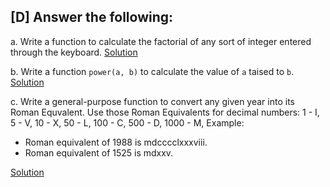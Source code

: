 ## [D] Answer the following:

a. Write a function to calculate the factorial of any sort of integer entered through the keyboard. [Solution](./a.c)

b. Write a function `power(a, b)` to calculate the value of `a` taised to `b`. [Solution](./b.c)

c. Write a general-purpose function to convert any given year into its Roman Equvalent. Use those Roman Equivalents for decimal numbers: 1 - I, 5 - V, 10 - X, 50 - L, 100 - C, 500 - D, 1000 - M, Example:
- Roman equivalent of 1988 is mdcccclxxxviii.
- Roman equivalent of 1525 is mdxxv.

[Solution](./c.c)

